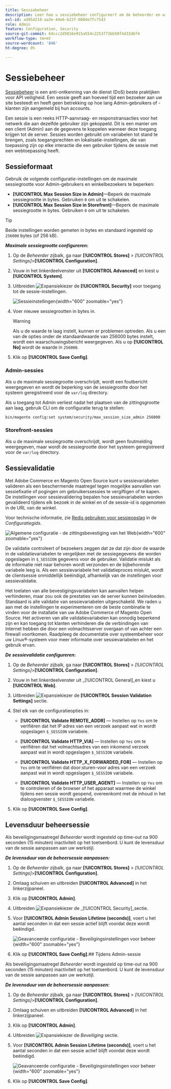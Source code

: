```yaml
---
title: Sessiebeheer
description: Leer hoe u sessiebeheer configureert om de beheerder en winkel te beveiligen.
exl-id: ad954218-aa3e-44e6-b23f-008de7fc7543
role: Admin
feature: Configuration, Security
source-git-commit: 64ccc2d5016e915a554c2253773bb50f4d33d6f4
workflow-type: tm+mt
source-wordcount: '846'
ht-degree: 0%

---
```


# Sessiebeheer

[Sessiebeheer](https://cheatsheetseries.owasp.org/cheatsheets/Session_Management_Cheat_Sheet.html) is een anti-ontkenning van de dienst (DoS) beste praktijken voor API veiligheid. Een sessie geeft aan hoeveel tijd een bezoeker aan uw site besteedt en heeft geen betrekking op hoe lang Admin-gebruikers of -klanten zijn aangemeld bij hun accounts.

Een sessie is een reeks HTTP-aanvraag- en responstransacties voor het netwerk die aan dezelfde gebruiker zijn gekoppeld. Dit is een manier om een client (Admin) aan de gegevens te koppelen wanneer deze toegang krijgen tot de server. Sessies worden gebruikt om variabelen tot stand te brengen, zoals toegangsrechten en lokalisatie-instellingen, die van toepassing zijn op elke interactie die een gebruiker tijdens de sessie met een webtoepassing heeft.

## Sessieformaat

Gebruik de volgende configuratie-instellingen om de maximale sessiegrootte voor Admin-gebruikers en winkelbezoekers te beperken:

- **[!UICONTROL Max Session Size in Admin]**—Beperk de maximale sessiegrootte in bytes. Gebruiken `0` om uit te schakelen.
- **[!UICONTROL Max Session Size in Storefront]**—Beperk de maximale sessiegrootte in bytes. Gebruiken `0` om uit te schakelen.

>[!TIP]
>
>Beide instellingen worden gemeten in bytes en standaard ingesteld op `256000` bytes (of 256 kB).

**_Maximale sessiegrootte configureren:_**

1. Op de _Beheerder_ zijbalk, ga naar **[!UICONTROL Stores]**  > _[!UICONTROL Settings]_>**[!UICONTROL Configuration]**.

1. Vouw in het linkerdeelvenster uit **[!UICONTROL Advanced]** en kiest u **[!UICONTROL System]**.

1. Uitbreiden ![Expansiekiezer](../assets/icon-display-expand.png) de **[!UICONTROL Security]** voor toegang tot de sessie-instellingen.

   ![Sessieinstellingen](../configuration-reference/advanced/assets/system-security.png){width="600" zoomable="yes"}

1. Voer nieuwe sessiegrootten in bytes in.

   >[!WARNING]
   >
   >Als u de waarde te laag instelt, kunnen er problemen optreden. Als u een van de opties onder de standaardwaarde van 256000 bytes instelt, wordt een waarschuwingsbericht weergegeven. Als u op **[!UICONTROL No]** wordt de waarde in `256000`.

1. Klik op **[!UICONTROL Save Config]**.

### Admin-sessies

Als u de maximale sessiegrootte overschrijdt, wordt een foutbericht weergegeven en wordt de beperking van de sessiegrootte door het systeem geregistreerd voor de `var/log` directory.

Als u toegang tot Admin verliest nadat het plaatsen van de zittingsgrootte aan laag, gebruik CLI om de configuratie terug te stellen:

```bash
bin/magento config:set system/security/max_session_size_admin 256000
```

### Storefront-sessies

Als u de maximale sessiegrootte overschrijdt, wordt geen foutmelding weergegeven, maar wordt de sessiegrootte door het systeem geregistreerd voor de `var/log` directory.

## Sessievalidatie

Met Adobe Commerce en Magento Open Source kunt u sessievariabelen valideren als een beschermende maatregel tegen mogelijke aanvallen van sessiefixatie of pogingen om gebruikerssessies te vergiftigen of te kapen. De instellingen voor sessievalidering bepalen hoe sessievariabelen worden gevalideerd tijdens elk bezoek in de winkel en of de sessie-id is opgenomen in de URL van de winkel.

Voor technische informatie, zie [Redis gebruiken voor sessieopslag](https://experienceleague.adobe.com/docs/commerce-operations/configuration-guide/cache/redis/redis-session.html) in de _Configuratiegids_.

![Algemene configuratie - de zittingsbevestiging van het Web](../configuration-reference/general/assets/web-session-validation-settings.png){width="600" zoomable="yes"}

De validatie controleert of bezoekers zeggen dat ze dat zijn door de waarde in de validatievariabelen te vergelijken met de sessiegegevens die worden opgeslagen in `$_SESSION` gegevens voor de gebruiker. Validatie mislukt als de informatie niet naar behoren wordt verzonden en de bijbehorende variabele leeg is. Als een sessievariabele het validatieproces mislukt, wordt de clientsessie onmiddellijk beëindigd, afhankelijk van de instellingen voor sessievalidatie.

Het toelaten van alle bevestigingsvariabelen kan aanvallen helpen verhinderen, maar zou ook de prestaties van de server kunnen beïnvloeden. Standaard is alle validatie van sessievariabelen uitgeschakeld. We raden u aan met de instellingen te experimenteren om de beste combinatie te vinden voor de installatie van uw Adobe Commerce of Magento Open Source. Het activeren van alle validatievariabelen kan onnodig beperkend zijn en kan toegang tot klanten verhinderen die de verbindingen van Internet hebben die door een volmachtsserver overgaan of van achter een firewall voortkomen. Raadpleeg de documentatie over systeembeheer voor uw Linux®-systeem voor meer informatie over sessievariabelen en het gebruik ervan.

**_De sessievalidatie configureren:_**

1. Op de _Beheerder_ zijbalk, ga naar  **[!UICONTROL Stores]** > _[!UICONTROL Settings]_>**[!UICONTROL Configuration]**.

1. Vouw in het linkerdeelvenster uit _[!UICONTROL General]_en kiest u **[!UICONTROL Web]**.

1. Uitbreiden ![Expansiekiezer](../assets/icon-display-expand.png) de **[!UICONTROL Session Validation Settings]** sectie.

1. Stel elk van de configuratieopties in:

   - **[!UICONTROL Validate REMOTE_ADDR]** — Instellen op `Yes` om te verifiëren dat het IP adres van een verzoek aanpast wat in wordt opgeslagen `$_SESSION` variabele.

   - **[!UICONTROL Validate HTTP_VIA]** — Instellen op `Yes` om te verifiëren dat het volmachtsadres van een inkomend verzoek aanpast wat in wordt opgeslagen `$_SESSION` variabele.

   - **[!UICONTROL Validate HTTP_X_FORWARDED_FOR]** — Instellen op `Yes` om te verifiëren dat door:sturen-voor adres van een verzoek aanpast wat in wordt opgeslagen `$_SESSION` variabele.

   - **[!UICONTROL Validate HTTP_USER_AGENT]** — Instellen op `Yes` om te controleren of de browser of het apparaat waarmee de winkel tijdens een sessie wordt geopend, overeenkomt met de inhoud in het dialoogvenster `$_SESSION` variabele.

1. Klik op **[!UICONTROL Save Config]**.

## Levensduur beheersessie

Als beveiligingsmaatregel _Beheerder_ wordt ingesteld op time-out na 900 seconden (15 minuten) inactiviteit op het toetsenbord. U kunt de levensduur van de sessie aanpassen aan uw werkstijl.

**_De levensduur van de beheersessie aanpassen:_**

1. Op de _Beheerder_ zijbalk, ga naar **[!UICONTROL Stores]** > _[!UICONTROL Settings]_>**[!UICONTROL Configuration]**.

1. Omlaag schuiven en uitbreiden **[!UICONTROL Advanced]** in het linkerzijpaneel.

1. Klik op **[!UICONTROL Admin]**.

1. Uitbreiden ![Expansiekiezer](../assets/icon-display-expand.png) de _[!UICONTROL Security]_sectie.

1. Voor **[!UICONTROL Admin Session Lifetime (seconds)]**, voert u het aantal seconden in dat een sessie actief blijft voordat deze wordt beëindigd.

   ![Geavanceerde configuratie - Beveiligingsinstellingen voor beheer](../configuration-reference/advanced/assets/admin-security.png){width="600" zoomable="yes"}

1. Klik op **[!UICONTROL Save Config]**.## Tijdens Admin-sessie

Als beveiligingsmaatregel _Beheerder_ wordt ingesteld op time-out na 900 seconden (15 minuten) inactiviteit op het toetsenbord. U kunt de levensduur van de sessie aanpassen aan uw werkstijl.

**_De levensduur van de beheersessie aanpassen:_**

1. Op de _Beheerder_ zijbalk, ga naar **[!UICONTROL Stores]** > _[!UICONTROL Settings]_>**[!UICONTROL Configuration]**.

1. Omlaag schuiven en uitbreiden **[!UICONTROL Advanced]** in het linkerzijpaneel.

1. Klik op **[!UICONTROL Admin]**.

1. Uitbreiden ![Expansiekiezer](../assets/icon-display-expand.png) de _Beveiliging_ sectie.

1. Voor **[!UICONTROL Admin Session Lifetime (seconds)]**, voert u het aantal seconden in dat een sessie actief blijft voordat deze wordt beëindigd.

   ![Geavanceerde configuratie - Beveiligingsinstellingen voor beheer](../configuration-reference/advanced/assets/admin-security.png){width="600" zoomable="yes"}

1. Klik op **[!UICONTROL Save Config]**.
